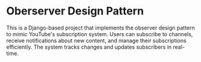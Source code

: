 # Oberserver Design Pattern
 
This is a Django-based project that implements the observer design pattern to mimic YouTube's subscription system. Users can subscribe to channels, receive notifications about new content, and manage their subscriptions efficiently. The system tracks changes and updates subscribers in real-time.
